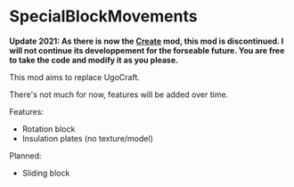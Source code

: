 # SpecialBlockMovements
**Update 2021: As there is now the [Create](https://github.com/Creators-of-Create/Create) mod, this mod is discontinued. I will not continue its developpement for the forseable future. You are free to take the code and modify it as you please.**

This mod aims to replace UgoCraft.

There's not much for now, features will be added over time.

Features:
- Rotation block
- Insulation plates (no texture/model)

Planned:
- Sliding block
